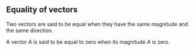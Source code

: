 ## Equality of vectors
Two vectors are said to be equal when they have the same magnitude and the same direction.

A vector $A$ is said to be equal to zero when its magnitude $A$ is zero.
